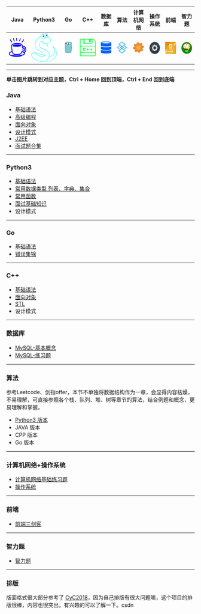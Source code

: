 | Java | Python3 | Go | C++ | 数据库| 算法 | 计算机网络  | 操作系统 | 前端 |智力题  |
|:------:|:------:|:------:|:------:|:------:|:---------:|:------:|:------:|:------:|:------:|
| <a href="#Java"><img src="pics/Java.png"></a> |  <a href="#Python3"><img src="pics/Python.png"></a>  | <a href="#Go"><img src="pics/Go.png"></a> | <a href="#C++"><img src="pics/C++.png"></a> | <a href="#数据库"><img src="pics/DataBase.png"></a> | <a href="#算法"><img src="pics/Algorithm.png"></a> | <a href="#计算机网络"><img src="pics/Internet.png"></a> | <a href="#操作系统"><img src="pics/System.png" align="center"></a> | <a href="#前端"><img src="pics/Web.jpg" align="center"></a> | <a href="#智力题"><img src="pics/IQ.jpg" align="center"></a> |

***
**单击图片跳转到对应主题，Ctrl + Home 回到顶端，Ctrl + End 回到底端**
<a name="Java"></a>

### Java
* [基础语法](notes/JAVA/JAVA-基础语法.md)
* [高级编程](notes/JAVA/JAVA-高级编程.md)
* [面向对象](notes/JAVA/JAVA-面向对象.md)
* [设计模式](notes/JAVA/JAVA-设计模式.md)
* [J2EE](notes/JAVA/JAVA-J2EE.md)
* [面试题合集](notes/JAVA/JAVA-面试题合集.md)
***

<a name="Python3"></a>
### Python3
* [基础语法](notes/Python/Python-基础语法.md)
* [常用数据类型 列表、字典、集合](notes/Python/Python-列表-字典-集合.md)
* [常用函数](notes/Python/Python-常用函数.md)
* [面试基础知识](notes/Python/Python-面试问题.md)
* 设计模式
***

<a name="Go"></a>
### Go
* [基础语法](notes/Go/基础语法.md)
* [错误集锦](notes/Go/错误集锦.md)
****

<a name="C++"></a>
### C++
* [基础语法](notes/CPP/CPP-基础语法.md)
* [面向对象](notes/CPP/CPP-面向对象.md)
* [STL](notes/CPP/CPP-STL.md)
* 设计模式
****

<a name="数据库"></a>
### 数据库
* [MySQL-基本概念](notes/数据库/数据库-MySQL-基本概念.md)
* [MySQL-练习题](notes/数据库/数据库-MySQL-练习题.md)
****

<a name="算法"></a>
### 算法
参考Leetcode、剑指offer，本节不单独将数据结构作为一章，会显得内容枯燥，不易理解，可直接参照各个栈、队列、堆、树等章节的算法，结合例题和概念，更易理解和掌握。

* [Python3 版本](notes/Python/Python-算法目录.md)
* JAVA 版本
* CPP 版本
* Go 版本
****

<a name="计算机网络"></a><a name="操作系统"></a>
### 计算机网络+操作系统
* [计算机网络基础练习题](/notes/计算机网络/计算机网络目录.md)
* [操作系统](notes/操作系统.md)
****

<a name="前端"></a>
### 前端
* [前端三剑客](notes/前端/前端三剑客.md)
***

<a name="智力题"></a>

### 智力题
* [智力题](notes/牛客网-智力题.md)
***

### 排版
版面格式很大部分参考了 [CyC2018](https://cyc2018.github.io/CS-Notes)，因为自己排版有很大问题嘛，这个项目的排版很棒，内容也很突出，有兴趣的可以了解一下。csdn 
